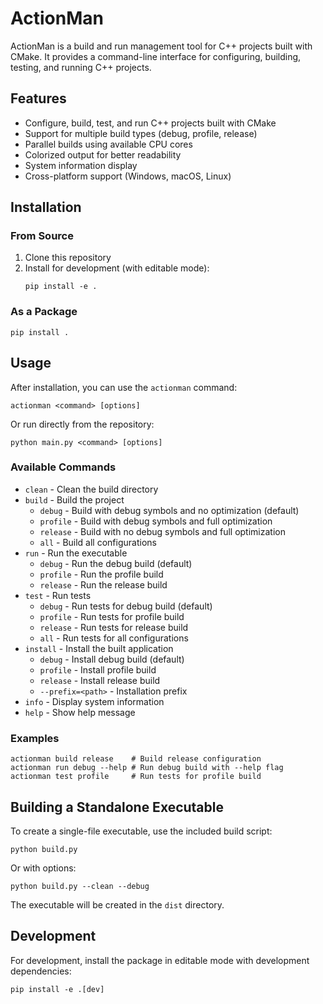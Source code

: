 # ActionMan

ActionMan is a build and run management tool for C++ projects built with CMake. It provides a command-line interface for configuring, building, testing, and running C++ projects.

## Features

- Configure, build, test, and run C++ projects built with CMake
- Support for multiple build types (debug, profile, release)
- Parallel builds using available CPU cores
- Colorized output for better readability
- System information display
- Cross-platform support (Windows, macOS, Linux)

## Installation

### From Source

1. Clone this repository
2. Install for development (with editable mode):
   ```
   pip install -e .
   ```

### As a Package

```
pip install .
```

## Usage

After installation, you can use the `actionman` command:

```
actionman <command> [options]
```

Or run directly from the repository:

```
python main.py <command> [options]
```

### Available Commands

- `clean` - Clean the build directory
- `build` - Build the project
  - `debug` - Build with debug symbols and no optimization (default)
  - `profile` - Build with debug symbols and full optimization
  - `release` - Build with no debug symbols and full optimization
  - `all` - Build all configurations
- `run` - Run the executable
  - `debug` - Run the debug build (default)
  - `profile` - Run the profile build
  - `release` - Run the release build
- `test` - Run tests
  - `debug` - Run tests for debug build (default)
  - `profile` - Run tests for profile build
  - `release` - Run tests for release build
  - `all` - Run tests for all configurations
- `install` - Install the built application
  - `debug` - Install debug build (default)
  - `profile` - Install profile build
  - `release` - Install release build
  - `--prefix=<path>` - Installation prefix
- `info` - Display system information
- `help` - Show help message

### Examples

```
actionman build release    # Build release configuration
actionman run debug --help # Run debug build with --help flag
actionman test profile     # Run tests for profile build
```

## Building a Standalone Executable

To create a single-file executable, use the included build script:

```
python build.py
```

Or with options:

```
python build.py --clean --debug
```

The executable will be created in the `dist` directory.

## Development

For development, install the package in editable mode with development dependencies:

```
pip install -e .[dev]
```
